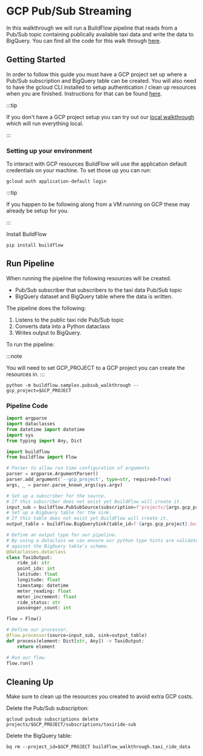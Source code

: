 # GCP Pub/Sub Streaming

In this walkthrough we will run a BuildFlow pipeline that reads from a Pub/Sub topic containing publically available taxi data and write the data to BigQuery. You can find all the code for this walk through [here](https://github.com/launchflow/buildflow/blob/main/buildflow/samples/pubsub_walkthrough.py).

## Getting Started

In order to follow this guide you must have a GCP project set up where a Pub/Sub subscription and BigQuery table can be created. You will also need to have the gcloud CLI installed to setup authentication / clean up resources when you are finished. Instructions for that can be found [here](https://cloud.google.com/sdk/docs/install). 

:::tip

If you don't have a GCP project setup you can try out our [local walkthrough](./local_pubsub_streaming.md) which will run everything local.

:::

### Setting up your environment

To interact with GCP resources BuildFlow will use the application default
credentials on your machine. To set those up you can run:

```
gcloud auth application-default login
```

:::tip

If you happen to be following along from a VM running on GCP these may already
be setup for you.

:::

Install BuildFlow

```
pip install buildflow
```

## Run Pipeline

When running the pipeline the following resources will be created.

- Pub/Sub subscriber that subscribers to the taxi data Pub/Sub topic
- BigQuery dataset and BigQuery table where the data is written.


The pipeline does the following:
1. Listens to the public taxi ride Pub/Sub topic
2. Converts data into a Python dataclass
3. Writes output to BigQuery.

To run the pipeline:

:::note

You will need to set GCP_PROJECT to a GCP project you can create the resources in.
:::

```
python -m buildflow.samples.pubsub_walkthrough --gcp_project=$GCP_PROJECT
```

### Pipeline Code

```python
import argparse
import dataclasses
from datetime import datetime
import sys
from typing import Any, Dict

import buildflow
from buildflow import Flow

# Parser to allow run time configuration of arguments
parser = argparse.ArgumentParser()
parser.add_argument('--gcp_project', type=str, required=True)
args, _ = parser.parse_known_args(sys.argv)

# Set up a subscriber for the source.
# If this subscriber does not exist yet BuildFlow will create it.
input_sub = buildflow.PubSubSource(subscription=f'projects/{args.gcp_project}/subscriptions/taxiride-sub')
# Set up a BigQuery table for the sink.
# If this table does not exist yet BuildFlow will create it.
output_table = buildflow.BigQuerySink(table_id=f'{args.gcp_project}.buildflow_walkthrough.taxi_ride_data')

# Define an output type for our pipeline.
# By using a dataclass we can ensure our python type hints are validated
# against the BigQuery table's schema.
@dataclasses.dataclass
class TaxiOutput:
    ride_id: str
    point_idx: int
    latitude: float
    longitude: float
    timestamp: datetime
    meter_reading: float
    meter_increment: float
    ride_status: str
    passenger_count: int

flow = Flow()

# Define our processor.
@flow.processor(source=input_sub, sink=output_table)
def process(element: Dict[str, Any]) -> TaxiOutput:
    return element

# Run our flow.
flow.run()
```

## Cleaning Up

Make sure to clean up the resources you created to avoid extra GCP costs.

Delete the Pub/Sub subscription:

```
gcloud pubsub subscriptions delete projects/$GCP_PROJECT/subscriptions/taxiride-sub
```

Delete the BigQuery table:

```
bq rm --project_id=$GCP_PROJECT buildflow_walkthrough.taxi_ride_data
```